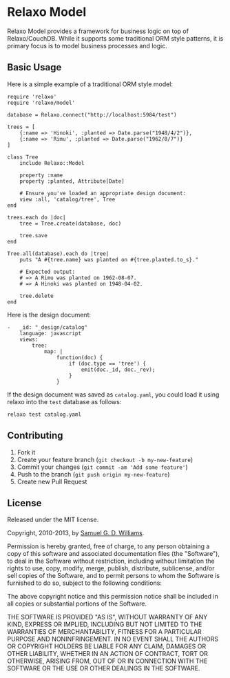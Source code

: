 # Relaxo Model

Relaxo Model provides a framework for business logic on top of Relaxo/CouchDB. While it supports some traditional ORM style patterns, it is primary focus is to model business processes and logic.

## Basic Usage

Here is a simple example of a traditional ORM style model:

	require 'relaxo'
	require 'relaxo/model'

	database = Relaxo.connect("http://localhost:5984/test")

	trees = [
		{:name => 'Hinoki', :planted => Date.parse("1948/4/2")},
		{:name => 'Rimu', :planted => Date.parse("1962/8/7")}
	]
	
	class Tree
		include Relaxo::Model
	
		property :name
		property :planted, Attribute[Date]
	
		# Ensure you've loaded an appropriate design document:
		view :all, 'catalog/tree', Tree
	end

	trees.each do |doc|
		tree = Tree.create(database, doc)
	
		tree.save
	end

	Tree.all(database).each do |tree|
		puts "A #{tree.name} was planted on #{tree.planted.to_s}."

		# Expected output:
		# => A Rimu was planted on 1962-08-07.
		# => A Hinoki was planted on 1948-04-02.
	
		tree.delete
	end

Here is the design document:

	-   _id: "_design/catalog"
	    language: javascript
	    views:
	        tree:
	            map: |
	                function(doc) {
	                    if (doc.type == 'tree') {
	                        emit(doc._id, doc._rev);
	                    }
	                }

If the design document was saved as `catalog.yaml`, you could load it using relaxo into the `test` database as follows:

	relaxo test catalog.yaml 

## Contributing

1. Fork it
2. Create your feature branch (`git checkout -b my-new-feature`)
3. Commit your changes (`git commit -am 'Add some feature'`)
4. Push to the branch (`git push origin my-new-feature`)
5. Create new Pull Request

## License

Released under the MIT license.

Copyright, 2010-2013, by [Samuel G. D. Williams](http://www.codeotaku.com/samuel-williams).

Permission is hereby granted, free of charge, to any person obtaining a copy
of this software and associated documentation files (the "Software"), to deal
in the Software without restriction, including without limitation the rights
to use, copy, modify, merge, publish, distribute, sublicense, and/or sell
copies of the Software, and to permit persons to whom the Software is
furnished to do so, subject to the following conditions:

The above copyright notice and this permission notice shall be included in
all copies or substantial portions of the Software.

THE SOFTWARE IS PROVIDED "AS IS", WITHOUT WARRANTY OF ANY KIND, EXPRESS OR
IMPLIED, INCLUDING BUT NOT LIMITED TO THE WARRANTIES OF MERCHANTABILITY,
FITNESS FOR A PARTICULAR PURPOSE AND NONINFRINGEMENT. IN NO EVENT SHALL THE
AUTHORS OR COPYRIGHT HOLDERS BE LIABLE FOR ANY CLAIM, DAMAGES OR OTHER
LIABILITY, WHETHER IN AN ACTION OF CONTRACT, TORT OR OTHERWISE, ARISING FROM,
OUT OF OR IN CONNECTION WITH THE SOFTWARE OR THE USE OR OTHER DEALINGS IN
THE SOFTWARE.
